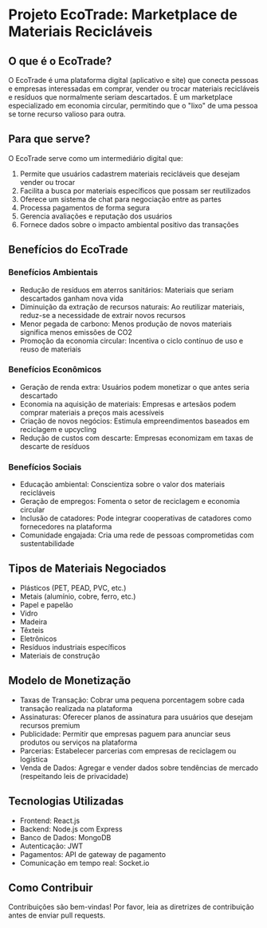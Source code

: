 # Projeto EcoTrade: Marketplace de Materiais Recicláveis

## O que é o EcoTrade?

O EcoTrade é uma plataforma digital (aplicativo e site) que conecta pessoas e empresas interessadas em comprar, vender ou trocar materiais recicláveis e resíduos que normalmente seriam descartados. É um marketplace especializado em economia circular, permitindo que o "lixo" de uma pessoa se torne recurso valioso para outra.

## Para que serve?

O EcoTrade serve como um intermediário digital que:

1. Permite que usuários cadastrem materiais recicláveis que desejam vender ou trocar
2. Facilita a busca por materiais específicos que possam ser reutilizados
3. Oferece um sistema de chat para negociação entre as partes
4. Processa pagamentos de forma segura
5. Gerencia avaliações e reputação dos usuários
6. Fornece dados sobre o impacto ambiental positivo das transações

## Benefícios do EcoTrade

### Benefícios Ambientais
- Redução de resíduos em aterros sanitários: Materiais que seriam descartados ganham nova vida
- Diminuição da extração de recursos naturais: Ao reutilizar materiais, reduz-se a necessidade de extrair novos recursos
- Menor pegada de carbono: Menos produção de novos materiais significa menos emissões de CO2
- Promoção da economia circular: Incentiva o ciclo contínuo de uso e reuso de materiais

### Benefícios Econômicos
- Geração de renda extra: Usuários podem monetizar o que antes seria descartado
- Economia na aquisição de materiais: Empresas e artesãos podem comprar materiais a preços mais acessíveis
- Criação de novos negócios: Estimula empreendimentos baseados em reciclagem e upcycling
- Redução de custos com descarte: Empresas economizam em taxas de descarte de resíduos

### Benefícios Sociais
- Educação ambiental: Conscientiza sobre o valor dos materiais recicláveis
- Geração de empregos: Fomenta o setor de reciclagem e economia circular
- Inclusão de catadores: Pode integrar cooperativas de catadores como fornecedores na plataforma
- Comunidade engajada: Cria uma rede de pessoas comprometidas com sustentabilidade

## Tipos de Materiais Negociados
- Plásticos (PET, PEAD, PVC, etc.)
- Metais (alumínio, cobre, ferro, etc.)
- Papel e papelão
- Vidro
- Madeira
- Têxteis
- Eletrônicos
- Resíduos industriais específicos
- Materiais de construção

## Modelo de Monetização
- Taxas de Transação: Cobrar uma pequena porcentagem sobre cada transação realizada na plataforma
- Assinaturas: Oferecer planos de assinatura para usuários que desejam recursos premium
- Publicidade: Permitir que empresas paguem para anunciar seus produtos ou serviços na plataforma
- Parcerias: Estabelecer parcerias com empresas de reciclagem ou logística
- Venda de Dados: Agregar e vender dados sobre tendências de mercado (respeitando leis de privacidade)

## Tecnologias Utilizadas
- Frontend: React.js
- Backend: Node.js com Express
- Banco de Dados: MongoDB
- Autenticação: JWT
- Pagamentos: API de gateway de pagamento
- Comunicação em tempo real: Socket.io

## Como Contribuir
Contribuições são bem-vindas! Por favor, leia as diretrizes de contribuição antes de enviar pull requests.